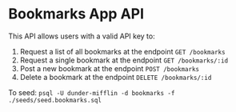 # Bookmarks App API

This API allows users with a valid API key to:

1. Request a list of all bookmarks at the endpoint `GET /bookmarks`
2. Request a single bookmark at the endpoint `GET /bookmarks/:id`
3. Post a new bookmark at the endpoint `POST /bookmarks`
4. Delete a bookmark at the endpoint `DELETE /bookmarks/:id`

To seed: `psql -U dunder-mifflin -d bookmarks -f ./seeds/seed.bookmarks.sql`
